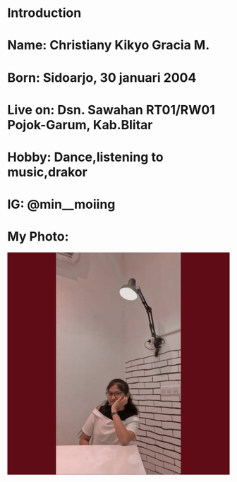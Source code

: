 # Introduction

# Name: Christiany Kikyo Gracia M.

# Born: Sidoarjo, 30 januari 2004

# Live on: Dsn. Sawahan RT01/RW01 Pojok-Garum, Kab.Blitar

# Hobby: Dance,listening to music,drakor

# IG: @min__moiing

# My Photo:
![alt text](https://github.com/christianykyo/Introduction/blob/master/WhatsApp%20Image%202020-07-22%20at%203.45.09%20PM.jpeg)

